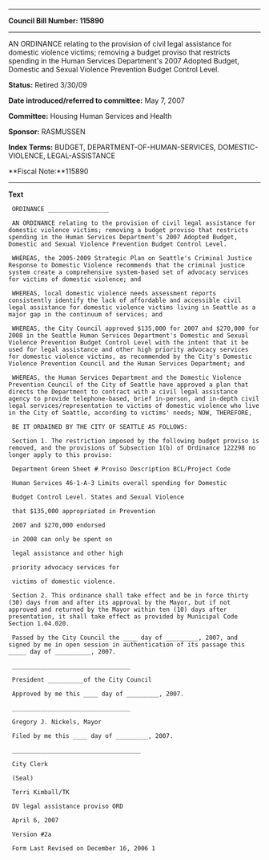 

********

**Council Bill Number: 115890**
********

 AN ORDINANCE relating to the provision of civil legal assistance for domestic violence victims; removing a budget proviso that restricts spending in the Human Services Department's 2007 Adopted Budget, Domestic and Sexual Violence Prevention Budget Control Level.

**Status:** Retired 3/30/09
   
   
**Date introduced/referred to committee:** May 7, 2007
   
**Committee:** Housing Human Services and Health
   
**Sponsor:** RASMUSSEN
   
   
**Index Terms:** BUDGET, DEPARTMENT-OF-HUMAN-SERVICES, DOMESTIC-VIOLENCE, LEGAL-ASSISTANCE

**Fiscal Note:**115890

********

**Text**
   
```
 ORDINANCE _________________

 AN ORDINANCE relating to the provision of civil legal assistance for domestic violence victims; removing a budget proviso that restricts spending in the Human Services Department's 2007 Adopted Budget, Domestic and Sexual Violence Prevention Budget Control Level.

 WHEREAS, the 2005-2009 Strategic Plan on Seattle's Criminal Justice Response to Domestic Violence recommends that the criminal justice system create a comprehensive system-based set of advocacy services for victims of domestic violence; and

 WHEREAS, local domestic violence needs assessment reports consistently identify the lack of affordable and accessible civil legal assistance for domestic violence victims living in Seattle as a major gap in the continuum of services; and

 WHEREAS, the City Council approved $135,000 for 2007 and $270,000 for 2008 in the Seattle Human Services Department's Domestic and Sexual Violence Prevention Budget Control Level with the intent that it be used for legal assistance and other high priority advocacy services for domestic violence victims, as recommended by the City's Domestic Violence Prevention Council and the Human Services Department; and

 WHEREAS, the Human Services Department and the Domestic Violence Prevention Council of the City of Seattle have approved a plan that directs the Department to contract with a civil legal assistance agency to provide telephone-based, brief in-person, and in-depth civil legal services/representation to victims of domestic violence who live in the City of Seattle, according to victims' needs; NOW, THEREFORE,

 BE IT ORDAINED BY THE CITY OF SEATTLE AS FOLLOWS:

 Section 1. The restriction imposed by the following budget proviso is removed, and the provisions of Subsection 1(b) of Ordinance 122298 no longer apply to this proviso:

 Department Green Sheet # Proviso Description BCL/Project Code

 Human Services 46-1-A-3 Limits overall spending for Domestic

 Budget Control Level. States and Sexual Violence

 that $135,000 appropriated in Prevention

 2007 and $270,000 endorsed

 in 2008 can only be spent on

 legal assistance and other high

 priority advocacy services for

 victims of domestic violence.

 Section 2. This ordinance shall take effect and be in force thirty (30) days from and after its approval by the Mayor, but if not approved and returned by the Mayor within ten (10) days after presentation, it shall take effect as provided by Municipal Code Section 1.04.020.

 Passed by the City Council the ____ day of _________, 2007, and signed by me in open session in authentication of its passage this _____ day of __________, 2007.

 _________________________________

 President __________of the City Council

 Approved by me this ____ day of _________, 2007.

 _________________________________

 Gregory J. Nickels, Mayor

 Filed by me this ____ day of _________, 2007.

 ____________________________________

 City Clerk

 (Seal)

 Terri Kimball/TK

 DV legal assistance proviso ORD

 April 6, 2007

 Version #2a

 Form Last Revised on December 16, 2006 1

```
